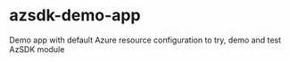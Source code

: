 # azsdk-demo-app
Demo app with default Azure resource configuration to try, demo and test AzSDK module
